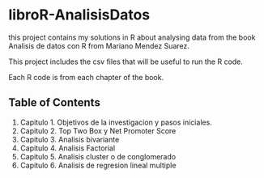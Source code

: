 # libroR-AnalisisDatos
this project contains my solutions in R about analysing data from the book Analisis de datos con R from Mariano Mendez Suarez.

This project includes the csv files that will be useful to run the R code.

Each R code is from each chapter of the book.

## Table of Contents
1. Capitulo 1. Objetivos de la investigacion y pasos iniciales.
2. Capitulo 2. Top Two Box y Net Promoter Score
3. Capitulo 3. Analisis bivariante
4. Capitulo 4. Analisis Factorial
5. Capitulo 5. Analisis cluster o de conglomerado
6. Capitulo 6. Analisis de regresion lineal multiple
